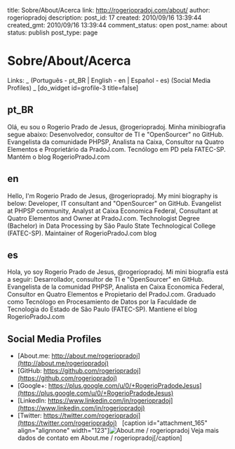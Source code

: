 title: Sobre/About/Acerca
link: http://rogeriopradoj.com/about/
author: rogeriopradoj
description: 
post_id: 17
created: 2010/09/16 13:39:44
created_gmt: 2010/09/16 13:39:44
comment_status: open
post_name: about
status: publish
post_type: page

# Sobre/About/Acerca

Links: _ (Português - pt_BR | English - en | Español - es) (Social Media Profiles) _ [do_widget id=grofile-3 title=false] 

## pt_BR

Olá, eu sou o Rogerio Prado de Jesus, @rogeriopradoj. Minha minibiografia segue abaixo: Desenvolvedor, consultor de TI e "OpenSourcer" no GitHub. Evangelista da comunidade PHPSP, Analista na Caixa, Consultor na Quatro Elementos e Proprietário da PradoJ.com. Tecnólogo em PD pela FATEC-SP. Mantém o blog RogerioPradoJ.com 

## en

Hello, I'm Rogerio Prado de Jesus, @rogeriopradoj. My mini biography is below: Developer, IT consultant and "OpenSourcer" on GitHub. Evangelist at PHPSP community, Analyst at Caixa Economica Federal, Consultant at Quatro Elementos and Owner at PradoJ.com. Technologist Degree (Bachelor) in Data Processing by São Paulo State Technological College (FATEC-SP). Maintainer of RogerioPradoJ.com blog 

## es

Hola, yo soy Rogerio Prado de Jesus, @rogeriopradoj. Mi mini biografía está a seguír: Desarrollador, consultor de TI e "OpenSourcer" en GitHub. Evangelista de la comunidad PHPSP, Analista en Caixa Economica Federal, Consultor en Quatro Elementos e Propietario del PradoJ.com. Graduado como Tecnólogo en Procesamiento de Datos por la Faculdade de Tecnologia do Estado de São Paulo (FATEC-SP). Mantiene el blog RogerioPradoJ.com 

## Social Media Profiles

  * [About.me: http://about.me/rogeriopradoj](http://about.me/rogeriopradoj)
  * [GitHub: https://github.com/rogeriopradoj](https://github.com/rogeriopradoj)
  * [Google+: https://plus.google.com/u/0/+RogerioPradodeJesus](https://plus.google.com/u/0/+RogerioPradodeJesus)
  * [LinkedIn: https://www.linkedin.com/in/rogeriopradoj](https://www.linkedin.com/in/rogeriopradoj)
  * [Twitter: https://twitter.com/rogeriopradoj](https://twitter.com/rogeriopradoj)
  [caption id="attachment_165" align="alignnone" width="123"]![About.me / rogeriopradoj](/wp-content/uploads/2010/09/qrcode-aboutme-rogeriopradoj.png) Veja mais dados de contato em About.me / rogeriopradoj[/caption]